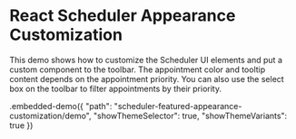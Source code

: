 # React Scheduler Appearance Customization

This demo shows how to customize the Scheduler UI elements and put a custom component to the toolbar. The appointment color and tooltip content depends on the appointment priority. You can also use the select box on the toolbar to filter appointments by their priority.

.embedded-demo({ "path": "scheduler-featured-appearance-customization/demo", "showThemeSelector": true, "showThemeVariants": true })
